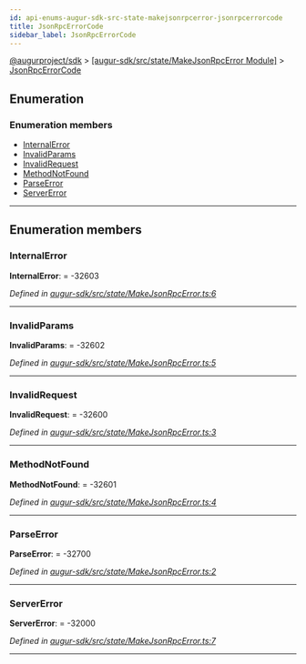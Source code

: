 ```yaml
---
id: api-enums-augur-sdk-src-state-makejsonrpcerror-jsonrpcerrorcode
title: JsonRpcErrorCode
sidebar_label: JsonRpcErrorCode
---
```


[@augurproject/sdk](api-readme.md) > [[augur-sdk/src/state/MakeJsonRpcError Module]](api-modules-augur-sdk-src-state-makejsonrpcerror-module.md) > [JsonRpcErrorCode](api-enums-augur-sdk-src-state-makejsonrpcerror-jsonrpcerrorcode.md)

## Enumeration

### Enumeration members

* [InternalError](api-enums-augur-sdk-src-state-makejsonrpcerror-jsonrpcerrorcode.md#internalerror)
* [InvalidParams](api-enums-augur-sdk-src-state-makejsonrpcerror-jsonrpcerrorcode.md#invalidparams)
* [InvalidRequest](api-enums-augur-sdk-src-state-makejsonrpcerror-jsonrpcerrorcode.md#invalidrequest)
* [MethodNotFound](api-enums-augur-sdk-src-state-makejsonrpcerror-jsonrpcerrorcode.md#methodnotfound)
* [ParseError](api-enums-augur-sdk-src-state-makejsonrpcerror-jsonrpcerrorcode.md#parseerror)
* [ServerError](api-enums-augur-sdk-src-state-makejsonrpcerror-jsonrpcerrorcode.md#servererror)

---

## Enumeration members

<a id="internalerror"></a>

###  InternalError

**InternalError**:  =  -32603

*Defined in [augur-sdk/src/state/MakeJsonRpcError.ts:6](https://github.com/AugurProject/augur/blob/304ca83772/packages/augur-sdk/src/state/MakeJsonRpcError.ts#L6)*

___
<a id="invalidparams"></a>

###  InvalidParams

**InvalidParams**:  =  -32602

*Defined in [augur-sdk/src/state/MakeJsonRpcError.ts:5](https://github.com/AugurProject/augur/blob/304ca83772/packages/augur-sdk/src/state/MakeJsonRpcError.ts#L5)*

___
<a id="invalidrequest"></a>

###  InvalidRequest

**InvalidRequest**:  =  -32600

*Defined in [augur-sdk/src/state/MakeJsonRpcError.ts:3](https://github.com/AugurProject/augur/blob/304ca83772/packages/augur-sdk/src/state/MakeJsonRpcError.ts#L3)*

___
<a id="methodnotfound"></a>

###  MethodNotFound

**MethodNotFound**:  =  -32601

*Defined in [augur-sdk/src/state/MakeJsonRpcError.ts:4](https://github.com/AugurProject/augur/blob/304ca83772/packages/augur-sdk/src/state/MakeJsonRpcError.ts#L4)*

___
<a id="parseerror"></a>

###  ParseError

**ParseError**:  =  -32700

*Defined in [augur-sdk/src/state/MakeJsonRpcError.ts:2](https://github.com/AugurProject/augur/blob/304ca83772/packages/augur-sdk/src/state/MakeJsonRpcError.ts#L2)*

___
<a id="servererror"></a>

###  ServerError

**ServerError**:  =  -32000

*Defined in [augur-sdk/src/state/MakeJsonRpcError.ts:7](https://github.com/AugurProject/augur/blob/304ca83772/packages/augur-sdk/src/state/MakeJsonRpcError.ts#L7)*

___

